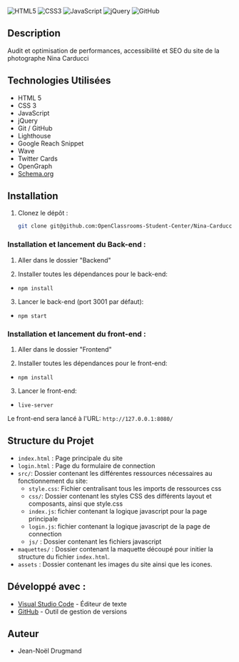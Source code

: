 ![HTML5](https://img.shields.io/badge/html5-%23E34F26.svg?style=for-the-badge&logo=html5&logoColor=white)
![CSS3](https://img.shields.io/badge/css3-%231572B6.svg?style=for-the-badge&logo=css3&logoColor=white)
![JavaScript](https://img.shields.io/badge/javascript-%23323330.svg?style=for-the-badge&logo=javascript&logoColor=%23F7DF1E)
![jQuery](https://img.shields.io/badge/jquery-%230769AD.svg?style=for-the-badge&logo=jquery&logoColor=white)
![GitHub](https://img.shields.io/badge/github-%23121011.svg?style=for-the-badge&logo=github&logoColor=white)

## Description

Audit et optimisation de performances, accessibilité et SEO du site de la photographe Nina Carducci

## Technologies Utilisées

-   HTML 5
-   CSS 3
-   JavaScript
-   jQuery
-   Git / GitHub
-   Lighthouse
-   Google Reach Snippet
-   Wave
-   Twitter Cards
-   OpenGraph
-   [Schema.org]([www.schema.org](https://schema.org/))

## Installation

1. Clonez le dépôt :

    ```bash
    git clone git@github.com:OpenClassrooms-Student-Center/Nina-Carducci-Dev.git
    ```

### Installation et lancement du Back-end :

1. Aller dans le dossier "Backend"

2. Installer toutes les dépendances pour le back-end:

-   `npm install`

3. Lancer le back-end (port 3001 par défaut):

-   `npm start`

### Installation et lancement du front-end :

1. Aller dans le dossier "Frontend"

2. Installer toutes les dépendances pour le front-end:

-   `npm install`

3. Lancer le front-end:

-   `live-server`

Le front-end sera lancé à l'URL:
`http://127.0.0.1:8080/`

## Structure du Projet

-   `index.html` : Page principale du site
-   `login.html` : Page du formulaire de connection
-   `src/`: Dossier contenant les différentes ressources nécessaires au fonctionnement du site:
    -   `style.css`: Fichier centralisant tous les imports de ressources css
    -   `css/`: Dossier contenant les styles CSS des différents layout et composants, ainsi que style.css
    -   `index.js`: fichier contenant la logique javascript pour la page principale
    -   `login.js`: fichier contenant la logique javascript de la page de connection
    -   `js/` : Dossier contenant les fichiers javascript
-   `maquettes/` : Dossier contenant la maquette découpé pour initier la structure du fichier `index.html`.
-   `assets` : Dossier contenant les images du site ainsi que les icones.

## Développé avec :

-   [Visual Studio Code](https://code.visualstudio.com/) - Éditeur de texte
-   [GitHub](https://github.com/) - Outil de gestion de versions


## Auteur

-   Jean-Noël Drugmand
